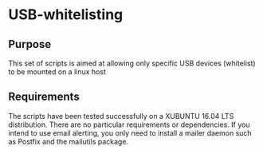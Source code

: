 
# USB-whitelisting

## Purpose

This set of scripts is aimed at allowing only specific USB devices (whitelist) to be mounted on a linux host

## Requirements

The scripts have been tested successfully on a XUBUNTU 16.04 LTS distribution.
There are no particular requirements or dependencies.
If you intend to use email alerting, you only need to install a mailer daemon such as Postfix and the mailutils package.
